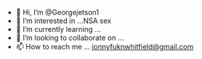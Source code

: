 - 👋 Hi, I’m @Georgejetson1
- 👀 I’m interested in ...NSA sex
- 🌱 I’m currently learning ...
- 💞️ I’m looking to collaborate on ...
- 📫 How to reach me ... jonnyfuknwhitfield@gmail.com

<!---
Georgejetson1/Georgejetson1 is a ✨ special ✨ repository because its `README.md` (this file) appears on your GitHub profile.
You can click the Preview link to take a look at your changes.
--->
